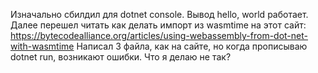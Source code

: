 Изначально сбилдил для dotnet console. Вывод hello, world работает.
Далее перешел читать как делать импорт из wasmtime на этот сайт: https://bytecodealliance.org/articles/using-webassembly-from-dot-net-with-wasmtime
Написал 3 файла, как на сайте, но когда прописываю dotnet run, возникают ошибки. Что я делаю не так? 
